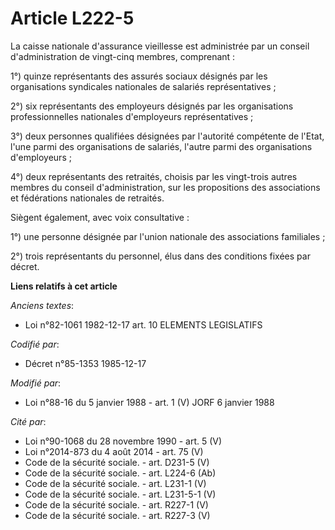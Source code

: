 # Article L222-5

La caisse nationale d'assurance vieillesse est administrée par un conseil d'administration de vingt-cinq membres,
comprenant   : 

1°) quinze représentants des assurés sociaux désignés par les organisations syndicales nationales de salariés
représentatives ; 

2°) six représentants des employeurs désignés par les organisations professionnelles nationales d'employeurs
représentatives ; 

3°) deux personnes qualifiées désignées par l'autorité compétente de l'Etat, l'une parmi des organisations de salariés,
l'autre parmi des organisations d'employeurs ; 

4°) deux représentants des retraités, choisis par les vingt-trois autres membres du conseil d'administration, sur les
propositions des associations et fédérations nationales de retraités. 

Siègent également, avec voix consultative : 

1°) une personne désignée par l'union nationale des associations familiales ; 

2°) trois représentants du personnel, élus dans des conditions fixées par décret.

**Liens relatifs à cet article**

_Anciens textes_:

  - Loi n°82-1061 1982-12-17 art. 10 ELEMENTS LEGISLATIFS

_Codifié par_:

  - Décret n°85-1353 1985-12-17

_Modifié par_:

  - Loi n°88-16 du 5 janvier 1988 - art. 1 (V) JORF 6 janvier 1988

_Cité par_:

  - Loi n°90-1068 du 28 novembre 1990 - art. 5 (V)
  - Loi n°2014-873 du 4 août 2014 - art. 75 (V)
  - Code de la sécurité sociale. - art. D231-5 (V)
  - Code de la sécurité sociale. - art. L224-6 (Ab)
  - Code de la sécurité sociale. - art. L231-1 (V)
  - Code de la sécurité sociale. - art. L231-5-1 (V)
  - Code de la sécurité sociale. - art. R227-1 (V)
  - Code de la sécurité sociale. - art. R227-3 (V)
